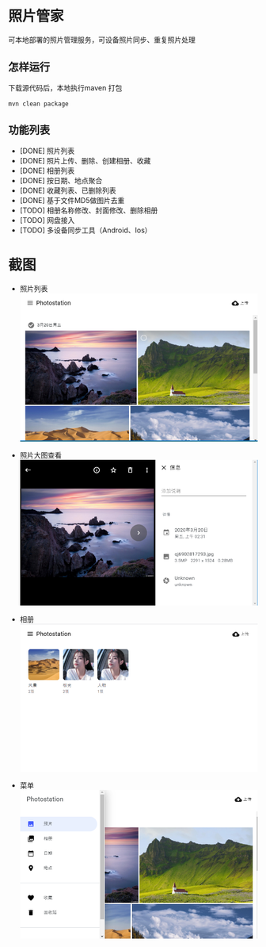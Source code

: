 # 照片管家
可本地部署的照片管理服务，可设备照片同步、重复照片处理

## 怎样运行
下载源代码后，本地执行maven 打包
```shell script
mvn clean package
```

## 功能列表
- [DONE] 照片列表
- [DONE] 照片上传、删除、创建相册、收藏
- [DONE] 相册列表
- [DONE] 按日期、地点聚合
- [DONE] 收藏列表、已删除列表
- [DONE] 基于文件MD5做图片去重
- [TODO] 相册名称修改、封面修改、删除相册
- [TODO] 网盘接入
- [TODO] 多设备同步工具（Android、Ios）


# 截图

- 照片列表
![PhotoList](screenshots/photos.png)

- 照片大图查看
![PhotoPreview](screenshots/image_prev.png)

- 相册
![Albums](screenshots/albums.png)

- 菜单
![sidebar](screenshots/siderbar.png)

